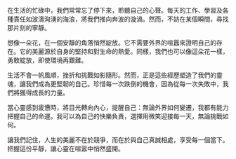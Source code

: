 在生活的忙碌中，我們常常忘了停下來，聆聽自己的心聲。每天的工作、學習及各種責任如波濤洶湧的海浪，將我們推向奔波的漩渦。然而，不妨在某個瞬間，尋找那片刻的寧靜。

想像一朵花，在一個安靜的角落悄然綻放。它不需要外界的喧囂來證明自己的存在。它的美麗源於自身的堅持和對生命的熱愛。同樣，我們也可以像這朵花一樣，勇敢綻放，即使環境再艱難。

生活不會一帆風順，挫折和挑戰如影隨形。然而，正是這些經歷塑造了我們的靈魂，讓我們成為更堅韌的自己。珍惜每一次跌倒的機會，因為從每一次失敗中，我們將獲得成長的力量。

當心靈感到疲憊時，將目光轉向內心，提醒自己：無論外界如何變遷，我都有能力把握自己的命運。我可以為自己的快樂負責，選擇用微笑迎接每一天，無論挑戰如何。

讓我們記住，人生的美麗不在於競爭，而在於與自己真誠相處，享受每一個當下。把握這份平靜，讓心靈在喧嚣中悄然盛開。